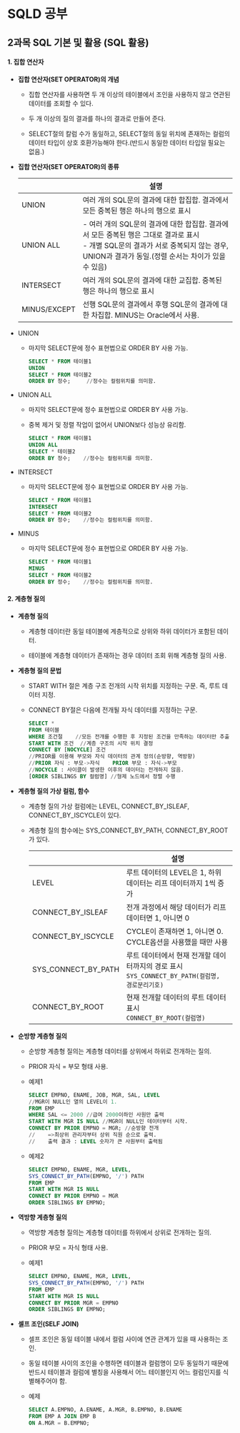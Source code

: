 # SQLD 공부

## 2과목 SQL 기본 및 활용 (SQL 활용)

#### 1. 집합 연산자

+ **집합 연산자(SET OPERATOR)의 개념**
  
  + 집합 연산자를 사용하면 두 개 이상의 테이블에서 조인을 사용하지 않고 연관된 데이터를 조회할 수 있다.
  
  + 두 개 이상의 질의 결과를 하나의 결과로 만들어 준다.
  
  + SELECT절의 칼럼 수가 동일하고, SELECT절의 동일 위치에 존재하는 컬럼의 데이터 타입이 상호 호환가능해야 한다.(반드시 동일한 데이터 타입일 필요는 없음.)


+ **집합 연산자(SET OPERATOR)의 종류**
  
  |              | 설명                                                                                                                      |
  | ------------ | ----------------------------------------------------------------------------------------------------------------------- |
  | UNION        | 여러 개의 SQL문의 결과에 대한 합집합. 결과에서 모든 중복된 행은 하나의 행으로 표시                                                                       |
  | UNION ALL    | - 여러 개의 SQL문의 결과에 대한 합집합. 결과에서 모든 중복된 행은 그대로 결과로 표시<br>- 개별 SQL문의 결과가 서로 중복되지 않는 경우, UNION과 결과가 동일.(정렬 순서는 차이가 있을 수 있음) |
  | INTERSECT    | 여러 개의 SQL문의 결과에 대한 교집합. 중복된 행은 하나의 행으로 표시                                                                               |
  | MINUS/EXCEPT | 선행 SQL문의 결과에서 후행 SQL문의 결과에 대한 차집합. MINUS는 Oracle에서 사용.                                                                  |

+ UNION
  
  + 마지막 SELECT문에 정수 표현법으로 ORDER BY 사용 가능.
    
    ```sql
    SELECT * FROM 테이블1
    UNION 
    SELECT * FROM 테이블2
    ORDER BY 정수;     //정수는 컬럼위치를 의미함.
    ```

+ UNION ALL
  
  + 마지막 SELECT문에 정수 표현법으로 ORDER BY 사용 가능.
  
  + 중복 제거 및 정렬 작업이 없어서 UNION보다 성능상 유리함.
    
    ```sql
    SELECT * FROM 테이블1
    UNION ALL
    SELECT * 테이블2
    ORDER BY 정수;    //정수는 컬럼위치를 의미함.
    ```

+ INTERSECT
  
  + 마지막 SELECT문에 정수 표현법으로 ORDER BY 사용 가능.
    
    ```sql
    SELECT * FROM 테이블1
    INTERSECT
    SELECT * FROM 테이블2
    ORDER BY 정수;    //정수는 컬럼위치를 의미함.
    ```

+ MINUS
  
  + 마지막 SELECT문에 정수 표현법으로 ORDER BY 사용 가능.
    
    ```sql
    SELECT * FROM 테이블1
    MINUS
    SELECT * FROM 테이블2
    ORDER BY 정수;    //정수는 컬럼위치를 의미함.
    ```


#### 2. 계층형 질의

+ **계층형 질의**
  
  + 계층형 데이터란 동일 테이블에 계층적으로 상위와 하위 데이터가 포함된 데이터.
  
  + 테이블에 계층형 데이터가 존재하는 경우 데이터 조회 위해 계층형 질의 사용.

+ **계층형 질의 문법**
  
  + START WITH 절은 계층 구조 전개의 시작 위치를 지정하는 구문. 즉, 루트 데이터 지정.
  
  + CONNECT BY절은 다음에 전개될 자식 데이터를 지정하는 구문.
    
    ```sql
    SELECT *
    FROM 테이블
    WHERE 조건절    //모든 전개를 수행한 후 지정된 조건을 만족하는 데이터만 추출
    START WITH 조건  //계층 구조의 시작 위치 결정
    CONNECT BY [NOCYCLE] 조건 
    //PRIOR를 이용해 부모와 자식 데이터의 관계 정의(순방향, 역방향)
    //PRIOR 자식 : 부모->자식    PRIOR 부모 : 자식->부모
    //NOCYCLE : 사이클이 발생한 이후의 데이터는 전개하지 않음.
    [ORDER SIBLINGS BY 컬럼명] //형제 노드에서 정렬 수행
    ```

+ **계층형 질의 가상 컬럼, 함수**
  
  + 계층형 질의 가상 컬럼에는 LEVEL, CONNECT_BY_ISLEAF, CONNECT_BY_ISCYCLE이 있다.
  
  + 계층형 질의 함수에는 SYS_CONNECT_BY_PATH, CONNECT_BY_ROOT가 있다.
    
    |                     | 설명                                                                 |
    | ------------------- | ------------------------------------------------------------------ |
    | LEVEL               | 루트 데이터의 LEVEL은 1, 하위 데이터는 리프 데이터까지 1씩 증가                           |
    | CONNECT_BY_ISLEAF   | 전개 과정에서 해당 데이터가 리프 데이터면 1, 아니면 0                                   |
    | CONNECT_BY_ISCYCLE  | CYCLE이 존재하면 1, 아니면 0. CYCLE옵션을 사용했을 때만 사용                          |
    | SYS_CONNECT_BY_PATH | 루트 데이터에서 현재 전개할 데이터까지의 경로 표시<br>`SYS_CONNECT_BY_PATH(컬럼명, 경로분리기호)` |
    | CONNECT_BY_ROOT     | 현재 전개할 데이터의 루트 데이터 표시<br>`CONNECT_BY_ROOT(컬럼명)`                    |

+ **순방향 계층형 질의**
  
  + 순방향 계층형 질의는 계층형 데이터를 상위에서 하위로 전개하는 질의.
  
  + PRIOR 자식 = 부모 형태 사용.
  
  + 예제1
    
    ```sql
    SELECT EMPNO, ENAME, JOB, MGR, SAL, LEVEL
    //MGR이 NULL인 열의 LEVEL이 1.
    FROM EMP
    WHERE SAL <= 2000 //급여 2000이하인 사원만 출력
    START WITH MGR IS NULL //MGR이 NULL인 데이터부터 시작.
    CONNECT BY PRIOR EMPNO = MGR; //순방향 전개
    //    =>최상위 관리자부터 상위 직원 순으로 출력. 
    //    출력 결과 : LEVEL 숫자가 큰 사원부터 출력됨
    ```
  
  + 예제2
    
    ```sql
    SELECT EMPNO, ENAME, MGR, LEVEL, 
    SYS_CONNECT_BY_PATH(EMPNO, '/') PATH
    FROM EMP
    START WITH MGR IS NULL
    CONNECT BY PRIOR EMPNO = MGR
    ORDER SIBLINGS BY EMPNO; 
    ```





+ **역방향 계층형 질의**
  
  + 역방향 계층형 질의는 계층형 데이터를 하위에서 상위로 전개하는 질의.
  
  + PRIOR 부모 = 자식 형태 사용.
  
  + 예제1
    
    ```sql
    SELECT EMPNO, ENAME, MGR, LEVEL, 
    SYS_CONNECT_BY_PATH(EMPNO, '/') PATH
    FROM EMP
    START WITH MGR IS NULL
    CONNECT BY PRIOR MGR = EMPNO
    ORDER SIBLINGS BY EMPNO; 
    ```





+ **셀프 조인(SELF JOIN)**
  
  + 셀프 조인은 동일 테이블 내에서 컬럼 사이에 연관 관계가 있을 때 사용하는 조인.
  
  + 동일 테이블 사이의 조인을 수행하면 테이블과 컬럼명이 모두 동일하기 때문에 반드시 테이블과 컬럼에 별칭을 사용해서 어느 테이블인지 어느 컬럼인지를 식별해주어야 함.
  
  + 예제
    
    ```sql
    SELECT A.EMPNO, A.ENAME, A.MGR, B.EMPNO, B.ENAME
    FROM EMP A JOIN EMP B
    ON A.MGR = B.EMPNO;
    ```
